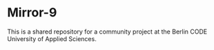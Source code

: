# Mirror-9
This is a shared repository for a community project at the Berlin CODE University of Applied Sciences.
